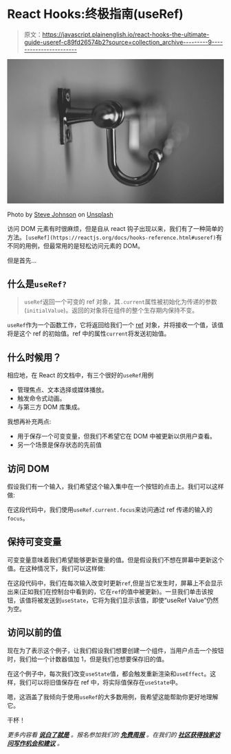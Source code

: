 # React Hooks:终极指南(useRef)

> 原文：<https://javascript.plainenglish.io/react-hooks-the-ultimate-guide-useref-c89fd26574b2?source=collection_archive---------9----------------------->

![](img/a4524c44ba66fe986aa1550386bef870.png)

Photo by [Steve Johnson](https://unsplash.com/@steve_j?utm_source=medium&utm_medium=referral) on [Unsplash](https://unsplash.com?utm_source=medium&utm_medium=referral)

访问 DOM 元素有时很麻烦，但是自从 react 钩子出现以来，我们有了一种简单的方法。`[useRef](https://reactjs.org/docs/hooks-reference.html#useref)`有不同的用例，但最常用的是轻松访问元素的 DOM。

但是首先…

## 什么是`useRef?`

> `useRef`返回一个可变的 ref 对象，其`.current`属性被初始化为传递的参数(`initialValue`)。返回的对象将在组件的整个生存期内保持不变。

`useRef`作为一个函数工作，它将返回给我们一个 [ref](https://pt-br.reactjs.org/docs/refs-and-the-dom.html) 对象，并将接收一个值，该值将是这个 ref 的初始值。ref 中的属性`current`将发送初始值。

## 什么时候用？

相应地，在 React 的文档中，有三个很好的`useRef`用例

*   管理焦点、文本选择或媒体播放。
*   触发命令式动画。
*   与第三方 DOM 库集成。

我想再补充两点:

*   用于保存一个可变变量，但我们不希望它在 DOM 中被更新以供用户查看。
*   另一个场景是保存状态的先前值

## 访问 DOM

假设我们有一个输入，我们希望这个输入集中在一个按钮的点击上。我们可以这样做:

在这段代码中，我们使用`useRef.current.focus`来访问通过 ref 传递的输入的`focus`。

## 保持可变变量

可变变量意味着我们希望能够更新变量的值。但是假设我们不想在屏幕中更新这个值。在这种情况下，我们可以这样做:

在这段代码中，我们在每次输入改变时更新`ref`,但是当它发生时，屏幕上不会显示出来(正如我们在控制台中看到的，它在`ref`的值中被更新)。一旦我们单击该按钮，该值将被发送到`useState`，它将为我们显示该值，即使“useRef Value”仍然为空。

## 访问以前的值

现在为了表示这个例子，让我们假设我们想要创建一个组件，当用户点击一个按钮时，我们给一个计数器值加 1，但是我们也想要保存旧的值。

在这个例子中，每次我们改变`useState`值，都会触发重新渲染和`useEffect`。这样，我们可以将旧值保存在 ref 中，将实际值保存在`useState`中。

嗯，这涵盖了我倾向于使用`useRef`的大多数用例，我希望这能帮助你更好地理解它。

干杯！

*更多内容看* [***说白了就是***](http://plainenglish.io/) *。报名参加我们的* [***免费周报***](http://newsletter.plainenglish.io/) *。在我们的* [***社区获得独家访问写作机会和建议***](https://discord.gg/GtDtUAvyhW) *。*